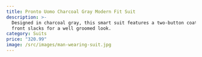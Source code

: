 ```yaml
---
title: Pronto Uomo Charcoal Gray Modern Fit Suit
description: >-
  Designed in charcoal gray, this smart suit features a two-button coat and flat
  front slacks for a well groomed look.
category: Suits
price: "320.99"
image: /src/images/man-wearing-suit.jpg
---
```

